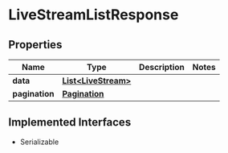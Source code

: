 

# LiveStreamListResponse

## Properties

Name | Type | Description | Notes
------------ | ------------- | ------------- | -------------
**data** | [**List&lt;LiveStream&gt;**](LiveStream.md) |  | 
**pagination** | [**Pagination**](Pagination.md) |  | 


## Implemented Interfaces

* Serializable


